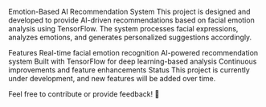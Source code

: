 Emotion-Based AI Recommendation System
This project is designed and developed to provide AI-driven recommendations based on facial emotion analysis using TensorFlow. The system processes facial expressions, analyzes emotions, and generates personalized suggestions accordingly.

Features
Real-time facial emotion recognition
AI-powered recommendation system
Built with TensorFlow for deep learning-based analysis
Continuous improvements and feature enhancements
Status
This project is currently under development, and new features will be added over time.

Feel free to contribute or provide feedback! 🚀
